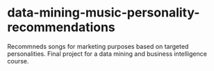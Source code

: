 # data-mining-music-personality-recommendations
Recommneds songs for marketing purposes based on targeted personalities. Final project for a data mining and business intelligence course.

